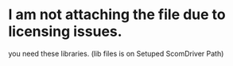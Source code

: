 # I am not attaching the file due to licensing issues.  


you need these libraries. (lib files is on Setuped ScomDriver Path)
